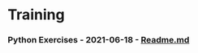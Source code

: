 # Training
### Python Exercises - 2021-06-18 - [Readme.md](https://github.com/ADF-Nithish/Training/blob/master/Python%20Exercises%20-%202021-06-18/readme.md)
